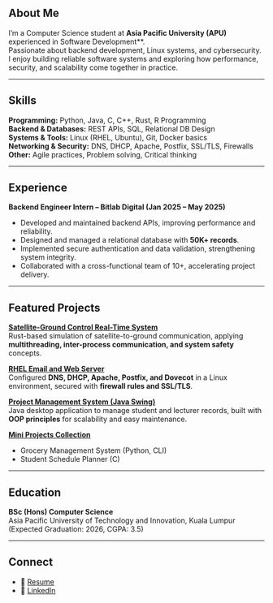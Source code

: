 
## About Me
I’m a Computer Science student at **Asia Pacific University (APU)** experienced in Software Development**.  
Passionate about backend development, Linux systems, and cybersecurity.  
I enjoy building reliable software systems and exploring how performance, security, and scalability come together in practice.

---

## Skills
**Programming:** Python, Java, C, C++, Rust, R Programming  
**Backend & Databases:** REST APIs, SQL, Relational DB Design  
**Systems & Tools:** Linux (RHEL, Ubuntu), Git, Docker basics  
**Networking & Security:** DNS, DHCP, Apache, Postfix, SSL/TLS, Firewalls  
**Other:** Agile practices, Problem solving, Critical thinking

---

## Experience
**Backend Engineer Intern – Bitlab Digital (Jan 2025 – May 2025)**  
- Developed and maintained backend APIs, improving performance and reliability.  
- Designed and managed a relational database with **50K+ records**.  
- Implemented secure authentication and data validation, strengthening system integrity.  
- Collaborated with a cross-functional team of 10+, accelerating project delivery.  

---

## Featured Projects
**[Satellite-Ground Control Real-Time System](#)**  
Rust-based simulation of satellite-to-ground communication, applying **multithreading, inter-process communication, and system safety** concepts.  

**[RHEL Email and Web Server](#)**  
Configured **DNS, DHCP, Apache, Postfix, and Dovecot** in a Linux environment, secured with **firewall rules and SSL/TLS**.  

**[Project Management System (Java Swing)](#)**  
Java desktop application to manage student and lecturer records, built with **OOP principles** for scalability and easy maintenance.  

**[Mini Projects Collection](#)**  
- Grocery Management System (Python, CLI)  
- Student Schedule Planner (C)  

---

## Education
**BSc (Hons) Computer Science**  
Asia Pacific University of Technology and Innovation, Kuala Lumpur  
(Expected Graduation: 2026, CGPA: 3.5)

---

## Connect
- 📄 [Resume](#)  
- 🔗 [LinkedIn](https://linkedin.com/in/usmank-x)  


